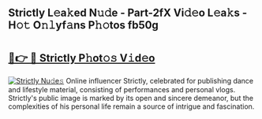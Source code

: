## Strictly L𝚎a𝚔ed N𝚞𝚍e - Part-2fX Vi𝚍𝚎o L𝚎a𝚔s - H𝚘𝚝 O𝚗𝚕yf𝚊ns P𝚑𝚘tos fb50g

# <h2><a href="http://kf4rivd.oniu.top/?m=Strictly">🔗👉 🔴 Strictly P𝚑ot𝚘𝚜 V𝚒d𝚎o</a></h2>

[![Strictly Nu𝚍e𝚜](https://i.imgur.com/0qMVB7G.gif)](http://kf4rivd.oniu.top/?m=Strictly)
Online influencer Strictly, celebrated for publishing dance and lifestyle material, consisting of performances and personal vlogs. Strictly's public image is marked by its open and sincere demeanor, but the complexities of his personal life remain a source of intrigue and fascination.  
